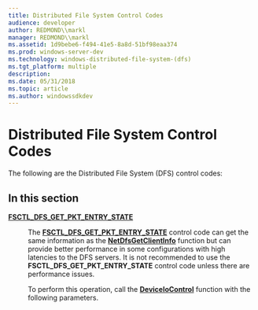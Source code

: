 ```yaml
---
title: Distributed File System Control Codes
audience: developer
author: REDMOND\\markl
manager: REDMOND\\markl
ms.assetid: 1d9bebe6-f494-41e5-8a8d-51bf98eaa374
ms.prod: windows-server-dev
ms.technology: windows-distributed-file-system-(dfs)
ms.tgt_platform: multiple
description: 
ms.date: 05/31/2018
ms.topic: article
ms.author: windowssdkdev
---
```


# Distributed File System Control Codes

The following are the Distributed File System (DFS) control codes:

## In this section

<dl> <dt>

[**FSCTL\_DFS\_GET\_PKT\_ENTRY\_STATE**](/windows/previous-versions/LmDfs/?branch=master)
</dt> <dd>

The [**FSCTL\_DFS\_GET\_PKT\_ENTRY\_STATE**](/windows/previous-versions/LmDfs/?branch=master) control code can get the same information as the [**NetDfsGetClientInfo**](/windows/previous-versions/LmDfs/nf-lmdfs-netdfsgetclientinfo?branch=master) function but can provide better performance in some configurations with high latencies to the DFS servers. It is not recommended to use the **FSCTL\_DFS\_GET\_PKT\_ENTRY\_STATE** control code unless there are performance issues.

To perform this operation, call the [**DeviceIoControl**](https://msdn.microsoft.com/library/windows/desktop/aa363216) function with the following parameters.

</dd> </dl>

 

 





